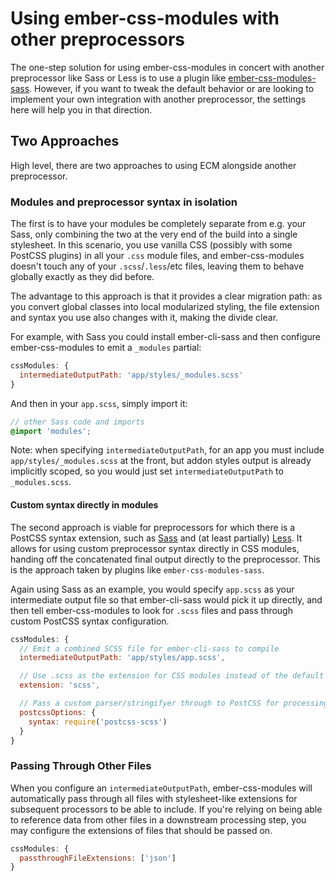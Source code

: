 # Using ember-css-modules with other preprocessors

The one-step solution for using ember-css-modules in concert with another preprocessor like Sass or Less is to use a plugin like [ember-css-modules-sass](https://npmjs.com/package/ember-css-modules-sass). However, if you want to tweak the default behavior or are looking to implement your own integration with another preprocessor, the settings here will help you in that direction.

## Two Approaches

High level, there are two approaches to using ECM alongside another preprocessor.

### Modules and preprocessor syntax in isolation

The first is to have your modules be completely separate from e.g. your Sass, only combining the two at the very end of the build into a single stylesheet. In this scenario, you use vanilla CSS (possibly with some PostCSS plugins) in all your `.css` module files, and ember-css-modules doesn't touch any of your `.scss`/`.less`/etc files, leaving them to behave globally exactly as they did before.

The advantage to this approach is that it provides a clear migration path: as you convert global classes into local modularized styling, the file extension and syntax you use also changes with it, making the divide clear.

For example, with Sass you could install ember-cli-sass and then configure ember-css-modules to emit a `_modules` partial:

```js
cssModules: {
  intermediateOutputPath: 'app/styles/_modules.scss'
}
```

And then in your `app.scss`, simply import it:

```scss
// other Sass code and imports
@import 'modules';
```

Note: when specifying `intermediateOutputPath`, for an app you must include `app/styles/_modules.scss` at the front, but addon styles output is already implicitly scoped, so you would just set `intermediateOutputPath` to `_modules.scss`.

#### Custom syntax directly in modules

The second approach is viable for preprocessors for which there is a PostCSS syntax extension, such as [Sass](https://github.com/postcss/postcss-scss) and (at least partially) [Less](https://github.com/gilt/postcss-less). It allows for using custom preprocessor syntax directly in CSS modules, handing off the concatenated final output directly to the preprocessor. This is the approach taken by plugins like `ember-css-modules-sass`.

Again using Sass as an example, you would specify `app.scss` as your intermediate output file so that ember-cli-sass would pick it up directly, and then tell ember-css-modules to look for `.scss` files and pass through custom PostCSS syntax configuration.

```js
cssModules: {
  // Emit a combined SCSS file for ember-cli-sass to compile
  intermediateOutputPath: 'app/styles/app.scss',

  // Use .scss as the extension for CSS modules instead of the default .css
  extension: 'scss',

  // Pass a custom parser/stringifyer through to PostCSS for processing modules
  postcssOptions: {
    syntax: require('postcss-scss')
  }
}
```

### Passing Through Other Files

When you configure an `intermediateOutputPath`, ember-css-modules will automatically pass through all files with stylesheet-like extensions for subsequent processors to be able to include. If you're relying on being able to reference data from other files in a downstream processing step, you may configure the extensions of files that should be passed on.

```js
cssModules: {
  passthroughFileExtensions: ['json']
}
```
